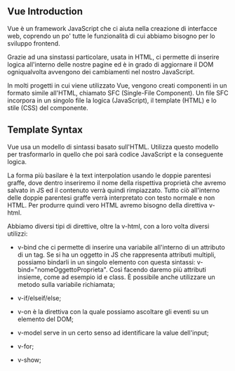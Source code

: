## Vue Introduction

Vue è un framework JavaScript che ci aiuta nella creazione di interfacce web, coprendo un po' tutte le funzionalità di cui abbiamo bisogno per lo sviluppo frontend.

Grazie ad una sinstassi particolare, usata in HTML, ci permette di inserire logica all'interno delle nostre pagine ed è in grado di aggiornare il DOM ogniqualvolta avvengono dei cambiamenti nel nostro JavaScript.

In molti progetti in cui viene utilizzato Vue, vengono creati componenti in un formato simile all'HTML, chiamato SFC (Single-File Component). Un file SFC incorpora in un singolo file la logica (JavaScript), il template (HTML) e lo stile (CSS) del componente.


## Template Syntax

Vue usa un modello di sintassi basato sull'HTML. Utilizza questo modello per trasformarlo in quello che poi sarà codice JavaScript e la conseguente logica.

La forma più basilare è la text interpolation usando le doppie parentesi graffe, dove dentro inseriremo il nome della rispettiva proprietà che avremo salvato in JS ed il contenuto verrà quindi rimpiazzato.
Tutto ciò all'interno delle doppie parentesi graffe verrà interpretato con testo normale e non HTML. Per produrre quindi vero HTML avremo bisogno della direttiva v-html.

Abbiamo diversi tipi di direttive, oltre la v-html, con a loro volta diversi utilizzi:

- v-bind che ci permette di inserire una variabile all'interno di un attributo di un tag. Se si ha un oggetto in JS che rappresenta attributi multipli, possiamo bindarli in un singolo elemento con questa sintassi: v-bind="nomeOggettoProprieta". Così facendo daremo più attributi insieme, come ad esempio id e class.
È possibile anche utilizzare un metodo sulla variabile richiamata;

- v-if/elseif/else;

- v-on è la direttiva con la quale possiamo ascoltare gli eventi su un elemento del DOM;

- v-model serve in un certo senso ad identificare la value dell'input;

- v-for;

- v-show;